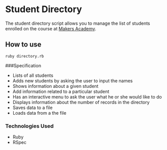 Student Directory
=================

The student directory script allows you to manage the list of students enrolled on the course at [Makers Academy](http://www.makersacademy.com/).

How to use
----------

```shell
ruby directory.rb
```
###Specification

+ Lists of all students
+ Adds new students by asking the user to input the names
+ Shows information about a given student
+ Add information related to a particular student
+ Has an interactive menu to ask the user what he or she would like to do
+ Displays information about the number of records in the directory
+ Saves data to a file
+ Loads data from a the file

### Technologies Used

+ Ruby
+ RSpec
